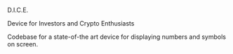 D.I.C.E.

Device for Investors and Crypto Enthusiasts

Codebase for a state-of-the art device for displaying numbers and symbols on screen.